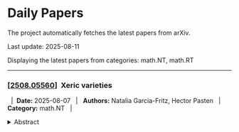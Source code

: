 # Daily Papers
The project automatically fetches the latest papers from arXiv.

Last update: 2025-08-11

Displaying the latest papers from categories: math.NT, math.RT



---

### \[<a href='http://arxiv.org/abs/2508.05560v1'>2508.05560</a>\]&nbsp; **Xeric varieties**


 &nbsp;&nbsp;|&nbsp;&nbsp;**Date:** 2025-08-07 &nbsp;&nbsp;|&nbsp;&nbsp; **Authors:** Natalia Garcia-Fritz, Hector Pasten &nbsp;&nbsp;|&nbsp;&nbsp; **Category:** math.NT &nbsp;&nbsp;|&nbsp;&nbsp; 

<details><summary>Abstract</summary><p>Let $X$ be a smooth projective variety over a number field $k$. The Green--Griffiths--Lang conjecture relates the question of finiteness of rational points in $X$ to the triviality of rational maps from abelian varieties to $X$ and to complex hyperbolicity. Here we investigate the phenomenon of sparsity of rational points in $X$ -- roughly speaking, when there are very few rational points if counted ordered by height. We are interested in the case when sparsity holds over every finite extension of $k$, in which case we say that the variety is \emph{xeric}. We initiate a systematic study of the relation of this property with the non-existence of rational curves in $X$ as well as with certain notion of $p$-adic hyperbolicity.</p></details>

